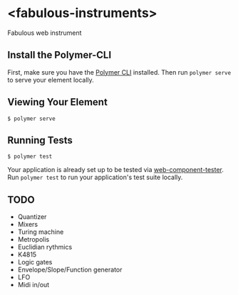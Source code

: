 # \<fabulous-instruments\>

Fabulous web instrument

## Install the Polymer-CLI

First, make sure you have the [Polymer CLI](https://www.npmjs.com/package/polymer-cli) installed. Then run `polymer serve` to serve your element locally.

## Viewing Your Element

```
$ polymer serve
```

## Running Tests

```
$ polymer test
```

Your application is already set up to be tested via [web-component-tester](https://github.com/Polymer/web-component-tester). Run `polymer test` to run your application's test suite locally.

## TODO

- Quantizer
- Mixers
- Turing machine
- Metropolis
- Euclidian rythmics
- K4815
- Logic gates
- Envelope/Slope/Function generator
- LFO
- Midi in/out
